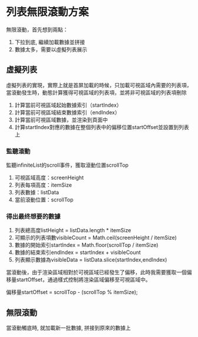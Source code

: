 # 列表無限滾動方案

無限滾動，首先想到兩點：

1. 下拉到底, 繼續加載數據並拼接
2. 數據太多，需要以虛擬列表展示

## 虛擬列表

虛擬列表的實現，實際上就是首屏加載的時候，只加載可視區域內需要的列表項，當滾動發生時，動態計算獲得可視區域的列表項，並將非可視區域的列表項刪除

1. 計算當前可視區域起始數據索引（startIndex）
2. 計算當前可視區域結束數據索引（endIndex）
3. 計算當前可視區域數據，並渲染到頁面中
4. 計算startIndex對應的數據在整個列表中的偏移位置startOffset並設置到列表上

### 監聽滾動

監聽infiniteList的scroll事件，獲取滾動位置scrollTop

1. 可視區域高度：screenHeight
2. 列表每項高度：itemSize
3. 列表數據：listData
4. 當前滾動位置：scrollTop

### 得出最终想要的數據

1. 列表總高度listHeight = listData.length * itemSize
2. 可顯示的列表項數visibleCount = Math.ceil(screenHeight / itemSize)
3. 數據的開始索引startIndex = Math.floor(scrollTop / itemSize)
4. 數據的結束索引endIndex = startIndex + visibleCount
5. 列表顯示數據為visibleData = listData.slice(startIndex,endIndex)

當滾動後，由于渲染區域相對於可視區域已經發生了偏移，此時我需要獲取一個偏移量startOffset，通過樣式控制將渲染區域偏移至可視區域中。

偏移量startOffset = scrollTop - (scrollTop % itemSize);

## 無限滾動

當滾動觸底時, 就加載新一批數據, 拼接到原來的數據上
